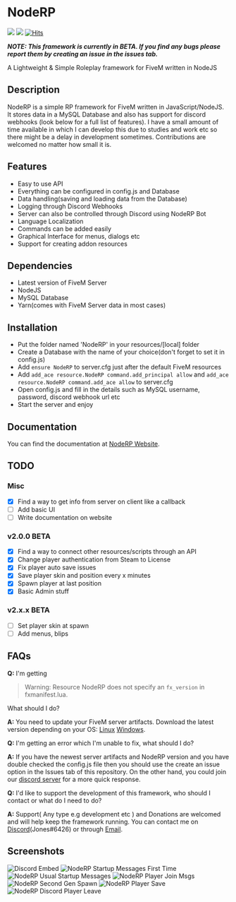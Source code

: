 # NodeRP
[![](https://noderp.sk-jones.com/api/v1.svg)](https://github.com/sk3106/NodeRP/releases) [![](https://img.shields.io/github/license/sk3106/NodeRP)](https://github.com/sk3106/NodeRP/blob/master/LICENSE) [![Hits](http://hits.dwyl.com/sk3106/NodeRP.svg)](http://hits.dwyl.com/sk3106/NodeRP)


***NOTE: This framework is currently in BETA. If you find any bugs please report them by creating an issue in the issues tab.***

A Lightweight & Simple Roleplay framework for FiveM written in NodeJS


## Description
NodeRP is a simple RP framework for FiveM written in JavaScript/NodeJS. It stores data in a MySQL Database and also has support for discord webhooks (look below for a full list of features). I have a small amount of time available in which I can develop this due to studies and work etc so there might be a delay in development sometimes. Contributions are welcomed no matter how small it is.

## Features
- Easy to use API
- Everything can be configured in config.js and Database
- Data handling(saving and loading data from the Database)
- Logging through Discord Webhooks
- Server can also be controlled through Discord using NodeRP Bot
- Language Localization
- Commands can be added easily
- Graphical Interface for menus, dialogs etc
- Support for creating addon resources

## Dependencies
- Latest version of FiveM Server
- NodeJS
- MySQL Database
- Yarn(comes with FiveM Server data in most cases)

## Installation
- Put the folder named 'NodeRP' in your resources/\[local] folder
- Create a Database with the name of your choice(don't forget to set it in config.js)
- Add `ensure NodeRP` to server.cfg just after the default FiveM resources
- Add `add_ace resource.NodeRP command.add_principal allow` and `add_ace resource.NodeRP command.add_ace allow` to server.cfg
- Open config.js and fill in the details such as MySQL username, password, discord webhook url etc
- Start the server and enjoy

## Documentation
You can find the documentation at [NodeRP Website](https://noderp.sk-jones.com).

## TODO
### Misc
- [x] Find a way to get info from server on client like a callback
- [ ] Add basic UI
- [ ] Write documentation on website

### v2.0.0 BETA
- [x] Find a way to connect other resources/scripts through an API
- [x] Change player authentication from Steam to License
- [x] Fix player auto save issues
- [x] Save player skin and position every x minutes
- [x] Spawn player at last position
- [x] Basic Admin stuff

### v2.x.x BETA
- [ ] Set player skin at spawn
- [ ] Add menus, blips

## FAQs
**Q:** I'm getting 
> Warning: Resource NodeRP does not specify an `fx_version` in fxmanifest.lua. 

What should I do?

**A:** You need to update your FiveM server artifacts. Download the latest version depending on your OS: [Linux](https://runtime.fivem.net/artifacts/fivem/build_proot_linux/master/) [Windows](https://runtime.fivem.net/artifacts/fivem/build_server_windows/master/).

**Q:** I'm getting an error which I'm unable to fix, what should I do?

**A:** If you have the newest server artifacts and NodeRP version and you have double checked the config.js file then you should use the create an issue option in the Issues tab of this repository. On the other hand, you could join our [discord server](https://discord.gg/g3rQsbA) for a more quick response.

**Q:** I'd like to support the development of this framework, who should I contact or what do I need to do?

**A:** Support( Any type e.g development etc ) and Donations are welcomed and will help keep the framework running. You can contact me on [Discord](https://discord.gg/uCWBMcQg)(Jones#6426) or through [Email](mailto:mail.thejones@gmail.com).

## Screenshots
![Discord Embed](https://i.imgur.com/CpwEPbT.png)
![NodeRP Startup Messages First Time](https://i.imgur.com/esti5tA.png)
![NodeRP Usual Startup Messages](https://i.imgur.com/qFqWUEq.png)
![NodeRP Player Join Msgs](https://i.imgur.com/SvsIdqr.png)
![NodeRP Second Gen Spawn](https://i.imgur.com/ry5gW2j.jpg)
![NodeRP Player Save](https://i.imgur.com/Cig95oU.png)
![NodeRP Discord Player Leave](https://i.imgur.com/0T2zloK.png)
